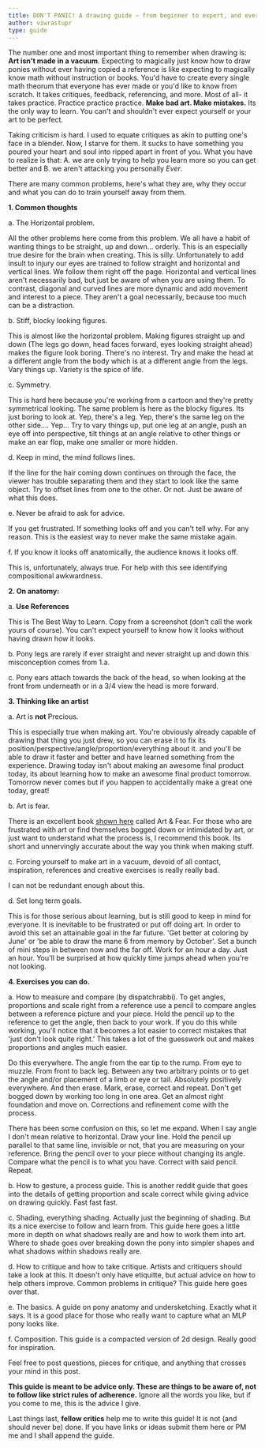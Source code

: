 ```yaml
---
title: DON'T PANIC! A drawing guide – from beginner to expert, and everything inbetween
author: viwrastupr
type: guide
---
```

The number one and most important thing to remember when drawing is: **Art isn't made in a vacuum**. Expecting to magically just know how to draw ponies without ever having copied a reference is like expecting to magically know math without instruction or books. You'd have to create every single math theorum that everyone has ever made or you'd like to know from scratch. It takes critiques, feedback, referencing, and more. Most of all- it takes practice. Practice practice practice. **Make bad art. Make mistakes.** Its the only way to learn. You can't and shouldn't ever expect yourself or your art to be perfect.

Taking criticism is hard. I used to equate critiques as akin to putting one's face in a blender. Now, I starve for them. It sucks to have something you poured your heart and soul into ripped apart in front of you. What you have to realize is that: A. we are only trying to help you learn more so you can get better and B. we aren't attacking you personally _Ever_.

There are many common problems, here's what they are, why they occur and what you can do to train yourself away from them.

**1\. Common thoughts**

a. The Horizontal problem.

All the other problems here come from this problem. We all have a habit of wanting things to be straight, up and down... orderly. This is an especially true desire for the brain when creating. This is silly. Unfortunately to add insult to injury our eyes are trained to follow straight and horizontal and vertical lines. We follow them right off the page. Horizontal and vertical lines aren't necessarily bad, but just be aware of when you are using them. To contrast, diagonal and curved lines are more dynamic and add movement and interest to a piece. They aren't a goal necessarily, because too much can be a distraction.

b. Stiff, blocky looking figures.

This is almost like the horizontal problem. Making figures straight up and down (The legs go down, head faces forward, eyes looking straight ahead) makes the figure look boring. There's no interest. Try and make the head at a different angle from the body which is at a different angle from the legs. Vary things up. Variety is the spice of life.

c. Symmetry.

This is hard here because you're working from a cartoon and they're pretty symmetrical looking. The same problem is here as the blocky figures. Its just boring to look at. Yep, there's a leg. Yep, there's the same leg on the other side.... Yep... Try to vary things up, put one leg at an angle, push an eye off into perspective, tilt things at an angle relative to other things or make an ear flop, make one smaller or more hidden.

d. Keep in mind, the mind follows lines.

If the line for the hair coming down continues on through the face, the viewer has trouble separating them and they start to look like the same object. Try to offset lines from one to the other. Or not. Just be aware of what this does.

e. Never be afraid to ask for advice.

If you get frustrated. If something looks off and you can't tell why. For any reason. This is the easiest way to never make the same mistake again.

f. If you know it looks off anatomically, the audience knows it looks off.

This is, unfortunately, always true. For help with this see <router-link to="/guides/identifying-compositional-awkwardness">identifying compositional awkwardness</router-link>.

**2\. On anatomy:**

a. **Use References**

This is The Best Way to Learn. Copy from a screenshot (don't call the work yours of course). You can't expect yourself to know how it looks without having drawn how it looks.

b. Pony legs are rarely if ever straight and never straight up and down this misconception comes from 1.a.

c. Pony ears attach towards the back of the head, so when looking at the front from underneath or in a 3/4 view the head is more forward.

**3\. Thinking like an artist**

a. Art is **not** Precious.

This is especially true when making art. You're obviously already capable of drawing that thing you just drew, so you can erase it to fix its position/perspective/angle/proportion/everything about it. and you'll be able to draw it faster and better and have learned something from the experience. Drawing today isn't about making an awesome final product today, its about learning how to make an awesome final product tomorrow. Tomorrow never comes but if you happen to accidentally make a great one today, great!

b. Art is fear.

There is an excellent book [shown here](http://www.amazon.com/Art-Fear-Observations-Rewards-Artmaking/dp/0961454733) called Art & Fear. For those who are frustrated with art or find themselves bogged down or intimidated by art, or just want to understand what the process is, I recommend this book. Its short and unnervingly accurate about the way you think when making stuff.

c. Forcing yourself to make art in a vacuum, devoid of all contact, inspiration, references and creative exercises is really really bad.

I can not be redundant enough about this.

d. Set long term goals.

This is for those serious about learning, but is still good to keep in mind for everyone. It is inevitable to be frustrated or put off doing art. In order to avoid this set an attainable goal in the far future. 'Get better at coloring by June' or 'be able to draw the mane 6 from memory by October'. Set a bunch of mini steps in between now and the far off. Work for an hour a day. Just an hour. You'll be surprised at how quickly time jumps ahead when you're not looking.

**4\. Exercises you can do.**

a. <router-link to="/guides/measuring-and-maintaining-proportions">How to measure and compare</router-link> (by dispatchrabbi). To get angles, proportions and scale right from a reference use a pencil to compare angles between a reference picture and your piece. Hold the pencil up to the reference to get the angle, then back to your work. If you do this while working, you'll notice that it becomes a lot easier to correct mistakes that 'just don't look quite right.' This takes a lot of the guesswork out and makes proportions and angles much easier.

Do this everywhere. The angle from the ear tip to the rump. From eye to muzzle. From front to back leg. Between any two arbitrary points or to get the angle and/or placement of a limb or eye or tail. Absolutely positively everywhere. And then erase. Mark, erase, correct and repeat. Don't get bogged down by working too long in one area. Get an almost right foundation and move on. Corrections and refinement come with the process.

There has been some confusion on this, so let me expand. When I say angle I don't mean relative to horizontal. Draw your line. Hold the pencil up parallel to that same line, invisible or not, that you are measuring on your reference. Bring the pencil over to your piece without changing its angle. Compare what the pencil is to what you have. Correct with said pencil. Repeat.

b. <router-link to="/guides/gesturing">How to gesture, a process guide</router-link>. This is another reddit guide that goes into the details of getting proportion and scale correct while giving advice on drawing quickly. Fast fast fast.

c. <router-link to="/guides/shading">Shading, everything shading</router-link>. Actually just the beginning of shading. But its a nice exercise to follow and learn from. <router-link to="/guides/shadows-making-objects-appear-3d">This guide here</router-link> goes a little more in depth on what shadows really are and how to work them into art. <router-link to="/guides/where-to-shade">Where to shade</router-link> goes over breaking down the pony into simpler shapes and what shadows within shadows really are.

d. <router-link to="/guides/what-is-critique">How to critique and how to take critique</router-link>. Artists and critiquers should take a look at this. It doesn't only have etiquitte, but actual advice on how to help others improve. Common problems in critique? <router-link to="/guides/what-is-critique">This guide here goes over that</router-link>.

e. <router-link to="/guides/pony-anatomy-and-undersketching">The basics. A guide on pony anatomy and undersketching</router-link>. Exactly what it says. It is a good place for those who really want to capture what an MLP pony looks like.

f. <router-link to="/guides/composition">Composition.</router-link> This guide is a compacted version of 2d design. Really good for inspiration.

Feel free to post questions, pieces for critique, and anything that crosses your mind in this post.

**This guide is meant to be advice only. These are things to be aware of, not to follow like strict rules of adherence.** Ignore all the words you like, but if you come to me, this is the advice I give.

Last things last, **fellow critics** help me to write this guide! It is not (and should never be) done. If you have links or ideas submit them here or PM me and I shall append the guide.

